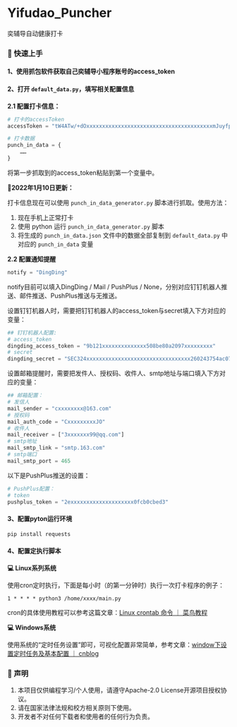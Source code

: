 # Yifudao_Puncher
奕辅导自动健康打卡
### 📌 快速上手

#### 1、使用抓包软件获取自己奕辅导小程序账号的access_token

#### 2、打开 `default_data.py`，填写相关配置信息

**2.1 配置打卡信息：**

```python
# 打卡的accessToken
accessToken = "tW4ATw/+dOxxxxxxxxxxxxxxxxxxxxxxxxxxxxxxxxxxxxxxxxmJuyfpfYcAsuSnOn2chlDaLo8r+hMVBStA1O2JxotiyzEJBxxxxxxxxxxxxxxxxxTxV/ZQ2kjxfYjqsaw/M9AiZ2Glqg=="

# 打卡数据
punch_in_data = {
    ……
}
```

将第一步抓取到的access_token粘贴到第一个变量中。

💚**2022年1月10日更新：**

打卡信息现在可以使用 `punch_in_data_generator.py` 脚本进行抓取。使用方法：

1. 现在手机上正常打卡
2. 使用 python 运行 `punch_in_data_generator.py` 脚本
3. 将生成的 `punch_in_data.json` 文件中的数据全部复制到 `default_data.py` 中对应的 `punch_in_data` 变量

**2.2 配置通知提醒**

```python
notify = "DingDing"
```

notify目前可以填入DingDing / Mail / PushPlus / None，分别对应钉钉机器人推送、邮件推送、PushPlus推送与无推送。

设置钉钉机器人时，需要把钉钉机器人的access_token与secret填入下方对应的变量：

```python
## 钉钉机器人配置:
# access_token
dingding_access_token = "9b121xxxxxxxxxxxxxx508be80a2097xxxxxxxxx"
# secret
dingding_secret = "SEC324xxxxxxxxxxxxxxxxxxxxxxxxxxxxxxxxx260243754ac07708ebb905"
```

设置邮箱提醒时，需要把发件人、授权码、收件人、smtp地址与端口填入下方对应的变量：

```python
## 邮箱配置：
# 发信人
mail_sender = "cxxxxxxxx@163.com"
# 授权码
mail_auth_code = "CxxxxxxxxxJO"
# 收件人
mail_receiver = ["3xxxxxxx99@qq.com"]
# smtp地址
mail_smtp_link = "smtp.163.com"
# smtp端口
mail_smtp_port = 465
```

以下是PushPlus推送的设置：

```python
# PushPlus配置：
# token
pushplus_token = "2exxxxxxxxxxxxxxxxxxxx0fcb0cbed3"
```

#### 3、配置pyton运行环境

```cmd
pip install requests
```

#### 4、配置定执行脚本

**💻 Linux系列系统**

使用cron定时执行，下面是每小时（的第一分钟时）执行一次打卡程序的例子：

```
1 * * * * python3 /home/xxxx/main.py
```

cron的具体使用教程可以参考这篇文章：[Linux crontab 命令 ｜ 菜鸟教程](https://www.runoob.com/linux/linux-comm-crontab.html)

**💻 Windows系统**

使用系统的“定时任务设置”即可，可视化配置非常简单，参考文章：[window下设置定时任务及基本配置 ｜ cnblog](https://www.cnblogs.com/funnyzpc/p/11746439.html)

### 📢 声明

1. 本项目仅供编程学习/个人使用，请遵守Apache-2.0 License开源项目授权协议。
2. 请在国家法律法规和校方相关原则下使用。
3. 开发者不对任何下载者和使用者的任何行为负责。
